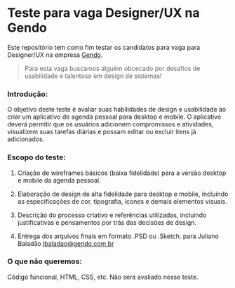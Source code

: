 # Teste para vaga Designer/UX na Gendo
Este repositório tem como fim testar os candidatos para vaga para Designer/UX na empresa [Gendo](https://gendo.com.br).
> Para esta vaga buscamos alguém obcecado por desafios de usabilidade e talentoso em design de sistemas!

### Introdução:
O objetivo deste teste é avaliar suas habilidades de design e usabilidade ao criar um aplicativo de agenda pessoal para desktop e mobile. O aplicativo deverá permitir que os usuários adicionem compromissos e atividades, visualizem suas tarefas diárias e possam editar ou excluir itens já adicionados.

### Escopo do teste:
1. Criação de wireframes básicos (baixa fidelidade) para a versão desktop e mobile da agenda pessoal.

2. Elaboração de design de alta fidelidade para desktop e mobile, incluindo as especificações de cor, tipografia, ícones e demais elementos visuais.

3. Descrição do processo criativo e referências utilizadas, incluindo justificativas e pensamentos por trás das decisões de design.

4. Entrega dos arquivos finais em formato .PSD ou .Sketch. para Juliano Baladão [jbaladao@gendo.com.br](mailto:jbaladao@gendo.com.br)

### O que não queremos:
Código funcional, HTML, CSS, etc. Não será avaliado nesse teste.
